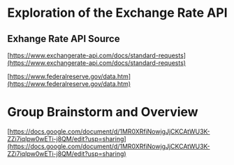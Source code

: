 # Exploration of the Exchange Rate API

## Exhange Rate API Source
[https://www.exchangerate-api.com/docs/standard-requests](https://www.exchangerate-api.com/docs/standard-requests)

[https://www.federalreserve.gov/data.htm](https://www.federalreserve.gov/data.htm)

# Group Brainstorm and Overview
[https://docs.google.com/document/d/1MR0XRfiNowjgJjCKCAtWU3K-ZZi7iqIpw0wETi-j8QM/edit?usp=sharing](https://docs.google.com/document/d/1MR0XRfiNowjgJjCKCAtWU3K-ZZi7iqIpw0wETi-j8QM/edit?usp=sharing)
